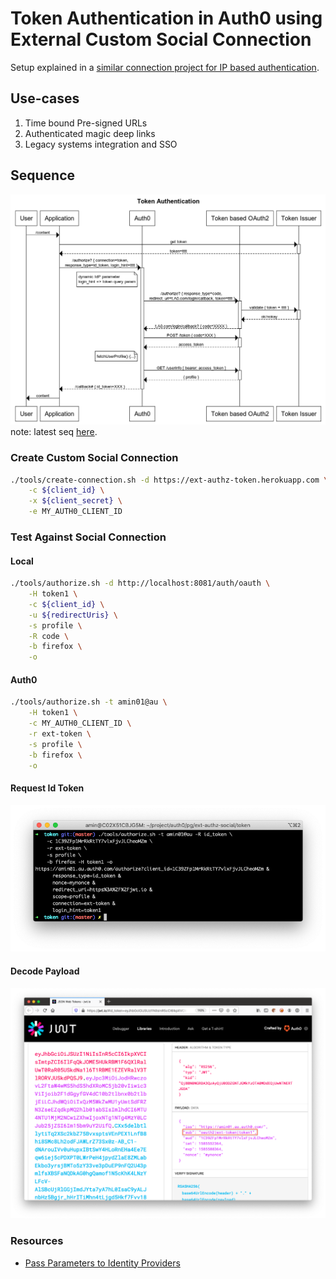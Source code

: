 # Token Authentication in Auth0 using External Custom Social Connection
Setup explained in a [similar connection project for IP based authentication](https://github.com/abbaspour/auth0-ext-authz-ip).

## Use-cases
1. Time bound Pre-signed URLs 
2. Authenticated magic deep links
3. Legacy systems integration and SSO     

## Sequence
![sequence diagram](./screenshots/sequence-diagram.png)
note: latest seq [here](https://www.websequencediagrams.com/files/render?link=D3705RSBF0BGz0Ab6czXz3k5bnSo9Q0bMBb6VnzJRq3aw3xOmCD6wfpUVQMZM3SK).

### Create Custom Social Connection

```bash
./tools/create-connection.sh -d https://ext-authz-token.herokuapp.com \
    -c ${client_id} \
    -x ${client_secret} \
    -e MY_AUTH0_CLIENT_ID
```

### Test Against Social Connection
#### Local
```bash
./tools/authorize.sh -d http://localhost:8081/auth/oauth \
    -H token1 \
    -c ${client_id} \
    -u ${redirectUris} \
    -s profile \
    -R code \
    -b firefox \
    -o
```

#### Auth0
```bash
./tools/authorize.sh -t amin01@au \
    -H token1 \
    -c MY_AUTH0_CLIENT_ID \
    -r ext-token \
    -s profile \
    -b firefox \
    -o
```

#### Request Id Token
![sequence diagram](./screenshots/cli-open.png)

#### Decode Payload
![sequence diagram](./screenshots/id_token.png)

### Resources 
- [Pass Parameters to Identity Providers](https://auth0.com/docs/connections/pass-parameters-to-idps)
